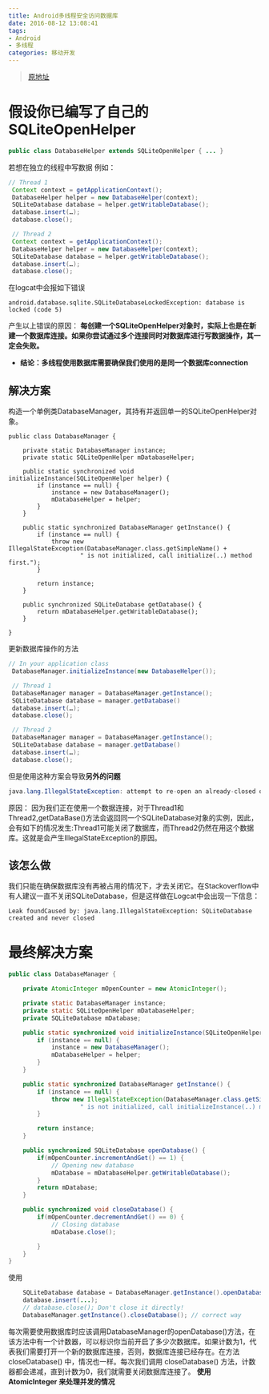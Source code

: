 ```yaml
---
title: Android多线程安全访问数据库
date: 2016-08-12 13:08:41
tags: 
- Android
- 多线程
categories: 移动开发
---
```

> [原地址](https://github.com/dmytrodanylyk/dmytrodanylyk/blob/gh-pages/articles/Concurrent%20Database%20Access.md)

# 假设你已编写了自己的SQLiteOpenHelper
```java
public class DatabaseHelper extends SQLiteOpenHelper { ... }
```
若想在独立的线程中写数据
例如：
```java
// Thread 1
 Context context = getApplicationContext();
 DatabaseHelper helper = new DatabaseHelper(context);
 SQLiteDatabase database = helper.getWritableDatabase();
 database.insert(…);
 database.close();

 // Thread 2
 Context context = getApplicationContext();
 DatabaseHelper helper = new DatabaseHelper(context);
 SQLiteDatabase database = helper.getWritableDatabase();
 database.insert(…);
 database.close();
```
在logcat中会报如下错误
```
android.database.sqlite.SQLiteDatabaseLockedException: database is locked (code 5)
```
<!--more-->
产生以上错误的原因：
**每创建一个SQLiteOpenHelper对象时，实际上也是在新建一个数据库连接。如果你尝试通过多个连接同时对数据库进行写数据操作，其一定会失败。**

* **结论：多线程使用数据库需要确保我们使用的是同一个数据库connection**

## 解决方案
构造一个单例类DatabaseManager，其持有并返回单一的SQLiteOpenHelper对象。
```
public class DatabaseManager {

    private static DatabaseManager instance;
    private static SQLiteOpenHelper mDatabaseHelper;

    public static synchronized void initializeInstance(SQLiteOpenHelper helper) {
        if (instance == null) {
            instance = new DatabaseManager();
            mDatabaseHelper = helper;
        }
    }

    public static synchronized DatabaseManager getInstance() {
        if (instance == null) {
            throw new IllegalStateException(DatabaseManager.class.getSimpleName() +
                    " is not initialized, call initialize(..) method first.");
        }

        return instance;
    }

    public synchronized SQLiteDatabase getDatabase() {
        return mDatabaseHelper.getWritableDatabase();
    }

}
```
更新数据库操作的方法
```java
// In your application class
 DatabaseManager.initializeInstance(new DatabaseHelper());

 // Thread 1
 DatabaseManager manager = DatabaseManager.getInstance();
 SQLiteDatabase database = manager.getDatabase()
 database.insert(…);
 database.close();

 // Thread 2
 DatabaseManager manager = DatabaseManager.getInstance();
 SQLiteDatabase database = manager.getDatabase()
 database.insert(…);
 database.close();
```

但是使用这种方案会导致**另外的问题**
```java
java.lang.IllegalStateException: attempt to re-open an already-closed object: SQLiteDatabase
```
原因：
因为我们正在使用一个数据连接，对于Thread1和Thread2,getDataBase()方法会返回同一个SQLiteDatabase对象的实例，因此，会有如下的情况发生:Thread1可能关闭了数据库，而Thread2仍然在用这个数据库。这就是会产生IllegalStateException的原因。
## 该怎么做
我们只能在确保数据库没有再被占用的情况下，才去关闭它。在Stackoverflow中有人建议一直不关闭SQLiteDatabase，但是这样做在Logcat中会出现一下信息：
```
Leak foundCaused by: java.lang.IllegalStateException: SQLiteDatabase created and never closed
```
# 最终解决方案
```java
public class DatabaseManager {

    private AtomicInteger mOpenCounter = new AtomicInteger();

    private static DatabaseManager instance;
    private static SQLiteOpenHelper mDatabaseHelper;
    private SQLiteDatabase mDatabase;

    public static synchronized void initializeInstance(SQLiteOpenHelper helper) {
        if (instance == null) {
            instance = new DatabaseManager();
            mDatabaseHelper = helper;
        }
    }

    public static synchronized DatabaseManager getInstance() {
        if (instance == null) {
            throw new IllegalStateException(DatabaseManager.class.getSimpleName() +
                    " is not initialized, call initializeInstance(..) method first.");
        }

        return instance;
    }

    public synchronized SQLiteDatabase openDatabase() {
        if(mOpenCounter.incrementAndGet() == 1) {
            // Opening new database
            mDatabase = mDatabaseHelper.getWritableDatabase();
        }
        return mDatabase;
    }

    public synchronized void closeDatabase() {
        if(mOpenCounter.decrementAndGet() == 0) {
            // Closing database
            mDatabase.close();

        }
    }
}
```
使用
```java
    SQLiteDatabase database = DatabaseManager.getInstance().openDatabase();
    database.insert(...);
    // database.close(); Don't close it directly!
    DatabaseManager.getInstance().closeDatabase(); // correct way
```
每次需要使用数据库时应该调用DatabaseManager的openDatabase()方法，在该方法中有一个计数器，可以标识你当前开启了多少次数据库。如果计数为1，代表我们需要打开一个新的数据库连接，否则，数据库连接已经存在。在方法 closeDatabase() 中，情况也一样。每次我们调用 closeDatabase() 方法，计数器都会递减，直到计数为0，我们就需要关闭数据库连接了。
**使用 AtomicInteger 来处理并发的情况**
